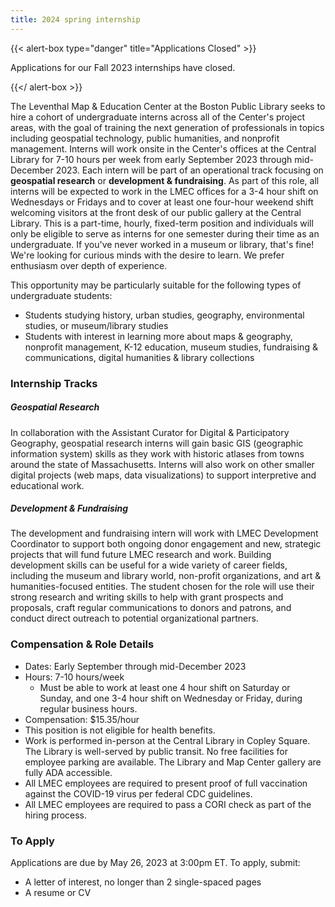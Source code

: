 ```yaml
---
title: 2024 spring internship
---
```


{{\< alert-box type="danger" title="Applications Closed" >}}

Applications for our Fall 2023 internships have closed.

{{\</ alert-box >}}

The Leventhal Map & Education Center at the Boston Public Library seeks to hire a cohort of undergraduate interns across all of the Center's project areas, with the goal of training the next generation of professionals in topics including geospatial technology, public humanities, and nonprofit management. Interns will work onsite in the Center's offices at the Central Library for 7-10 hours per week from early September 2023 through mid-December 2023. Each intern will be part of an operational track focusing on **geospatial research** or **development & fundraising**. As part of this role, all interns will be expected to work in the LMEC offices for a 3-4 hour shift on Wednesdays or Fridays and to cover at least one four-hour weekend shift welcoming visitors at the front desk of our public gallery at the Central Library. This is a part-time, hourly, fixed-term position and individuals will only be eligible to serve as interns for one semester during their time as an undergraduate. If you've never worked in a museum or library, that's fine! We're looking for curious minds with the desire to learn. We prefer enthusiasm over depth of experience.

This opportunity may be particularly suitable for the following types of undergraduate students:

* Students studying history, urban studies, geography, environmental studies, or museum/library studies
* Students with interest in learning more about maps & geography, nonprofit management, K-12 education, museum studies, fundraising & communications, digital humanities & library collections

### Internship Tracks

##### Geospatial Research

In collaboration with the Assistant Curator for Digital & Participatory Geography, geospatial research interns will gain basic GIS (geographic information system) skills as they work with historic atlases from towns around the state of Massachusetts. Interns will also work on other smaller digital projects (web maps, data visualizations) to support interpretive and educational work.

##### Development & Fundraising

The development and fundraising intern will work with LMEC Development Coordinator to support both ongoing donor engagement and new, strategic projects that will fund future LMEC research and work. Building development skills can be useful for a wide variety of career fields, including the museum and library world, non-profit organizations, and art & humanities-focused entities. The student chosen for the role will use their strong research and writing skills to help with grant prospects and proposals, craft regular communications to donors and patrons, and conduct direct outreach to potential organizational partners.

### **Compensation & Role Details**

* Dates: Early September through mid-December 2023
* Hours: 7-10 hours/week
  * Must be able to work at least one 4 hour shift on Saturday or Sunday, and one 3-4 hour shift on Wednesday or Friday, during regular business hours.
* Compensation: $15.35/hour
* This position is not eligible for health benefits.
* Work is performed in-person at the Central Library in Copley Square. The Library is well-served by public transit. No free facilities for employee parking are available. The Library and Map Center gallery are fully ADA accessible.
* All LMEC employees are required to present proof of full vaccination against the COVID-19 virus per federal CDC guidelines.
* All LMEC employees are required to pass a CORI check as part of the hiring process.

### **To Apply**

Applications are due by May 26, 2023 at 3:00pm ET. To apply, submit:

* A letter of interest, no longer than 2 single-spaced pages
* A resume or CV
